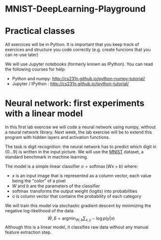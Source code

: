 # MNIST-DeepLearning-Playground

# Practical classes


All exercices will be in Python. It is important that you keep track of exercices and structure you code correctly (e.g. create funcions that you can re-use later)

We will use Jupyter notebooks (formerly known as IPython). You can read the following courses for help:
* Python and numpy: http://cs231n.github.io/python-numpy-tutorial/
* Jupyter / IPython : http://cs231n.github.io/ipython-tutorial/


# Neural network: first experiments with a linear model

In this first lab exercise we will code a neural network using numpy, without a neural network library.
Next week, the lab exercise will be to extend this program with hidden layers and activation functions.

The task is digit recognition: the neural network has to predict which digit in $\{0...9\}$ is written in the input picture. We will use the [MNIST](http://yann.lecun.com/exdb/mnist/) dataset, a standard benchmark in machine learning.

The model is a simple linear  classifier $o = \operatorname{softmax}(Wx + b)$ where:
* $x$ is an input image that is represented as a column vector, each value being the "color" of a pixel
* $W$ and $b$ are the parameters of the classifier
* $\operatorname{softmax}$ transforms the output weight (logits) into probabilities
* $o$ is column vector that contains the probability of each category

We will train this model via stochastic gradient descent by minimizing the negative log-likelihood of the data:
$$
    \hat{W}, \hat{b} = \operatorname{argmin}_{W, b} \sum_{x, y} - \log p(y | x)
$$
Although this is a linear model, it classifies raw data without any manual feature extraction step.
